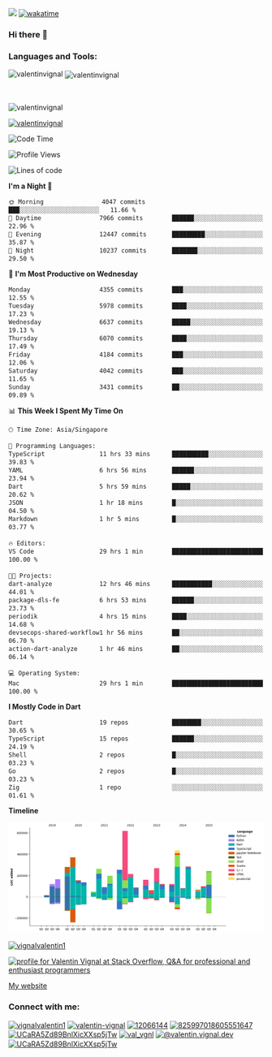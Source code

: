 
![](https://komarev.com/ghpvc/?username=valentinvignal&label=Profile%20views&color=0e75b6&style=flat)
[![wakatime](https://wakatime.com/badge/user/a700230c-ba51-4378-8fbc-fbcb542401ed.svg)](https://wakatime.com/@a700230c-ba51-4378-8fbc-fbcb542401ed)

### Hi there 👋

<h3 align="left">Languages and Tools:</h3>


<p><img align="left" src="https://github-readme-stats.vercel.app/api?username=ValentinVignal&count_private=true&show_icons=true&theme=dark" alt="valentinvignal" /></p>

<p>&nbsp;<img align="center" src="https://github-readme-stats.vercel.app/api/top-langs/?username=ValentinVignal&hide=jupyter%20notebook&layout=compact&theme=dark" alt="valentinvignal" /></p>

<br/>

<p><img align="center" src="https://github-readme-streak-stats.herokuapp.com/?user=valentinvignal&theme=dark" alt="valentinvignal" /></p>


<p align="left"> <a href="https://github.com/ryo-ma/github-profile-trophy"><img src="https://github-profile-trophy.vercel.app/?username=valentinvignal&theme=darkhub" alt="valentinvignal" /></a> </p>

<!--START_SECTION:waka-->
![Code Time](http://img.shields.io/badge/Code%20Time-3%2C503%20hrs%2041%20mins-blue)

![Profile Views](http://img.shields.io/badge/Profile%20Views-0-blue)

![Lines of code](https://img.shields.io/badge/From%20Hello%20World%20I%27ve%20Written-4.9%20million%20lines%20of%20code-blue)

**I'm a Night 🦉** 

```text
🌞 Morning                4047 commits        ███░░░░░░░░░░░░░░░░░░░░░░   11.66 % 
🌆 Daytime                7966 commits        ██████░░░░░░░░░░░░░░░░░░░   22.96 % 
🌃 Evening                12447 commits       █████████░░░░░░░░░░░░░░░░   35.87 % 
🌙 Night                  10237 commits       ███████░░░░░░░░░░░░░░░░░░   29.50 % 
```
📅 **I'm Most Productive on Wednesday** 

```text
Monday                   4355 commits        ███░░░░░░░░░░░░░░░░░░░░░░   12.55 % 
Tuesday                  5978 commits        ████░░░░░░░░░░░░░░░░░░░░░   17.23 % 
Wednesday                6637 commits        █████░░░░░░░░░░░░░░░░░░░░   19.13 % 
Thursday                 6070 commits        ████░░░░░░░░░░░░░░░░░░░░░   17.49 % 
Friday                   4184 commits        ███░░░░░░░░░░░░░░░░░░░░░░   12.06 % 
Saturday                 4042 commits        ███░░░░░░░░░░░░░░░░░░░░░░   11.65 % 
Sunday                   3431 commits        ██░░░░░░░░░░░░░░░░░░░░░░░   09.89 % 
```


📊 **This Week I Spent My Time On** 

```text
🕑︎ Time Zone: Asia/Singapore

💬 Programming Languages: 
TypeScript               11 hrs 33 mins      ██████████░░░░░░░░░░░░░░░   39.83 % 
YAML                     6 hrs 56 mins       ██████░░░░░░░░░░░░░░░░░░░   23.94 % 
Dart                     5 hrs 59 mins       █████░░░░░░░░░░░░░░░░░░░░   20.62 % 
JSON                     1 hr 18 mins        █░░░░░░░░░░░░░░░░░░░░░░░░   04.50 % 
Markdown                 1 hr 5 mins         █░░░░░░░░░░░░░░░░░░░░░░░░   03.77 % 

🔥 Editors: 
VS Code                  29 hrs 1 min        █████████████████████████   100.00 % 

🐱‍💻 Projects: 
dart-analyze             12 hrs 46 mins      ███████████░░░░░░░░░░░░░░   44.01 % 
package-dls-fe           6 hrs 53 mins       ██████░░░░░░░░░░░░░░░░░░░   23.73 % 
periodik                 4 hrs 15 mins       ████░░░░░░░░░░░░░░░░░░░░░   14.68 % 
devsecops-shared-workflow1 hr 56 mins        ██░░░░░░░░░░░░░░░░░░░░░░░   06.70 % 
action-dart-analyze      1 hr 46 mins        ██░░░░░░░░░░░░░░░░░░░░░░░   06.14 % 

💻 Operating System: 
Mac                      29 hrs 1 min        █████████████████████████   100.00 % 
```

**I Mostly Code in Dart** 

```text
Dart                     19 repos            ████████░░░░░░░░░░░░░░░░░   30.65 % 
TypeScript               15 repos            ██████░░░░░░░░░░░░░░░░░░░   24.19 % 
Shell                    2 repos             █░░░░░░░░░░░░░░░░░░░░░░░░   03.23 % 
Go                       2 repos             █░░░░░░░░░░░░░░░░░░░░░░░░   03.23 % 
Zig                      1 repo              ░░░░░░░░░░░░░░░░░░░░░░░░░   01.61 % 
```



**Timeline**

![Lines of Code chart](https://raw.githubusercontent.com/ValentinVignal/ValentinVignal/main/assets/bar_graph.png)


<!--END_SECTION:waka-->

<p align="left"> <a href="https://twitter.com/vignalvalentin1" target="blank"><img src="https://img.shields.io/twitter/follow/vignalvalentin1?logo=twitter" alt="vignalvalentin1" /></a> </p>

<a href="https://stackoverflow.com/users/12066144/valentin-vignal"><img src="https://stackexchange.com/users/flair/16694563.png?theme=dark" width="208" height="58" alt="profile for Valentin Vignal at Stack Overflow, Q&amp;A for professional and enthusiast programmers" title="profile for Valentin Vignal at Stack Overflow, Q&amp;A for professional and enthusiast programmers"></a>

[My website](https://valentinvignal.github.io/portfolio/)

<h3 align="left">Connect with me:</h3>
<p align="left">
<a href="https://twitter.com/vignalvalentin1" target="blank"><img align="center" src="https://raw.githubusercontent.com/rahuldkjain/github-profile-readme-generator/master/src/images/icons/Social/twitter.svg" alt="vignalvalentin1" height="30" width="40" /></a>
<a href="https://linkedin.com/in/valentin-vignal" target="blank"><img align="center" src="https://raw.githubusercontent.com/rahuldkjain/github-profile-readme-generator/master/src/images/icons/Social/linked-in-alt.svg" alt="valentin-vignal" height="30" width="40" /></a>
<a href="https://stackoverflow.com/users/12066144" target="blank"><img align="center" src="https://raw.githubusercontent.com/rahuldkjain/github-profile-readme-generator/master/src/images/icons/Social/stack-overflow.svg" alt="12066144" height="30" width="40" /></a>
<a href="https://discordapp.com/users/825997018605551647" target="blank"><img align="center" src="https://raw.githubusercontent.com/rahuldkjain/github-profile-readme-generator/master/src/images/icons/Social/discord.svg" alt="825997018605551647" height="30" width="40" /></a>
<a href="https://www.reddit.com/user/ValentinVignal" target="blank"><img align="center" src="https://raw.githubusercontent.com/rahuldkjain/github-profile-readme-generator/master/src/images/icons/Social/reddit.svg" alt="UCaRA5Zd89BnlXicXXsp5jTw" height="30" width="40" /></a>
<a href="https://instagram.com/valentin_vignal" target="blank"><img align="center" src="https://raw.githubusercontent.com/rahuldkjain/github-profile-readme-generator/master/src/images/icons/Social/instagram.svg" alt="val_vgnl" height="30" width="40" /></a>
<a href="https://medium.com/@valentin.vignal.dev" target="blank"><img align="center" src="https://raw.githubusercontent.com/rahuldkjain/github-profile-readme-generator/master/src/images/icons/Social/medium.svg" alt="@valentin.vignal.dev" height="30" width="40" /></a>
<a href="https://www.youtube.com/channel/UCaRA5Zd89BnlXicXXsp5jTw" target="blank"><img align="center" src="https://raw.githubusercontent.com/rahuldkjain/github-profile-readme-generator/master/src/images/icons/Social/youtube.svg" alt="UCaRA5Zd89BnlXicXXsp5jTw" height="30" width="40" /></a>
</p>


